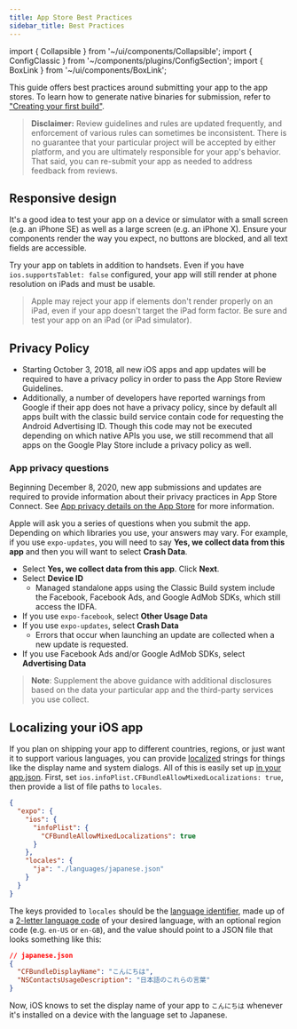 ```yaml
---
title: App Store Best Practices
sidebar_title: Best Practices
---
```


import { Collapsible } from '~/ui/components/Collapsible';
import { ConfigClassic } from '~/components/plugins/ConfigSection';
import { BoxLink } from '~/ui/components/BoxLink';

This guide offers best practices around submitting your app to the app stores. To learn how to generate native binaries for submission, refer to ["Creating your first build"](/build/setup/).

> **Disclaimer:** Review guidelines and rules are updated frequently, and enforcement of various rules can sometimes be inconsistent. There is no guarantee that your particular project will be accepted by either platform, and you are ultimately responsible for your app's behavior. That said, you can re-submit your app as needed to address feedback from reviews.

<BoxLink title="Versioning your app" description="Learn how to configure native runtime versions for your apps." href="/build-reference/app-versions" />
<BoxLink title="App Store presence" description="Manage your Apple App Store metadata from the command line." href="/eas-metadata/introduction" />
<BoxLink title="Permissions" description="Refine native permissions and system dialog messages." href="/guides/permissions" />
<BoxLink title="App icons" description="App stores have strict rules for home screen icons." href="/guides/app-icons" />
<BoxLink title="Splash screen" description="Create a seamless loading experience using with the splash screen API." href="/guides/splash-screens" />
<BoxLink title="Status bar" description="Configure the native status bar to have high contrast on all screens." href="/guides/configuring-statusbar" />
<BoxLink title="Apple: Review guidelines" description="Official Apple guide on preparing your app for App Store review." href="https://developer.apple.com/app-store/review" />

## Responsive design

It's a good idea to test your app on a device or simulator with a small screen (e.g. an iPhone SE) as well as a large screen (e.g. an iPhone X). Ensure your components render the way you expect, no buttons are blocked, and all text fields are accessible.

Try your app on tablets in addition to handsets. Even if you have `ios.supportsTablet: false` configured, your app will still render at phone resolution on iPads and must be usable.

> Apple may reject your app if elements don't render properly on an iPad, even if your app doesn't target the iPad form factor. Be sure and test your app on an iPad (or iPad simulator).

## Privacy Policy

- Starting October 3, 2018, all new iOS apps and app updates will be required to have a privacy policy in order to pass the App Store Review Guidelines.
- Additionally, a number of developers have reported warnings from Google if their app does not have a privacy policy, since by default all apps built with the classic build service contain code for requesting the Android Advertising ID. Though this code may not be executed depending on which native APIs you use, we still recommend that all apps on the Google Play Store include a privacy policy as well.

### App privacy questions

Beginning December 8, 2020, new app submissions and updates are required to provide information about their privacy practices in App Store Connect. See [App privacy details on the App Store](https://developer.apple.com/app-store/app-privacy-details/) for more information.

Apple will ask you a series of questions when you submit the app. Depending on which libraries you use, your answers may vary. For example, if you use `expo-updates`, you will need to say **Yes, we collect data from this app** and then you will want to select **Crash Data**.

<ConfigClassic>

- Select **Yes, we collect data from this app**. Click **Next**.
- Select **Device ID**
  - Managed standalone apps using the Classic Build system include the Facebook, Facebook Ads, and Google AdMob SDKs, which still access the IDFA.
- If you use `expo-facebook`, select **Other Usage Data**
- If you use `expo-updates`, select **Crash Data**
  - Errors that occur when launching an update are collected when a new update is requested.
- If you use Facebook Ads and/or Google AdMob SDKs, select **Advertising Data**

> **Note**: Supplement the above guidance with additional disclosures based on the data your particular app and the third-party services you use collect.

</ConfigClassic>

## Localizing your iOS app

If you plan on shipping your app to different countries, regions, or just want it to support various languages, you can provide [localized](/versions/latest/sdk/localization) strings for things like the display name and system dialogs. All of this is easily set up [in your app.json](/workflow/configuration). First, set `ios.infoPlist.CFBundleAllowMixedLocalizations: true`, then provide a list of file paths to `locales`.

```json
{
  "expo": {
    "ios": {
      "infoPlist": {
        "CFBundleAllowMixedLocalizations": true
      }
    },
    "locales": {
      "ja": "./languages/japanese.json"
    }
  }
}
```

The keys provided to `locales` should be the [language identifier](https://developer.apple.com/documentation/xcode/choosing-localization-regions-and-scripts), made up of a [2-letter language code](https://www.loc.gov/standards/iso639-2/php/code_list.php) of your desired language, with an optional region code (e.g. `en-US` or `en-GB`), and the value should point to a JSON file that looks something like this:

```json
// japanese.json
{
  "CFBundleDisplayName": "こんにちは",
  "NSContactsUsageDescription": "日本語のこれらの言葉"
}
```

Now, iOS knows to set the display name of your app to `こんにちは` whenever it's installed on a device with the language set to Japanese.
